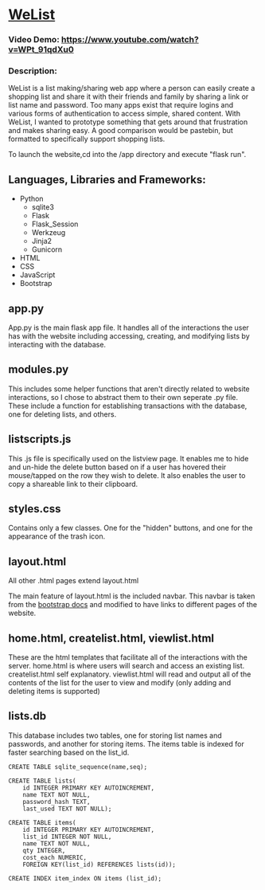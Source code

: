 # [WeList](https://welist.onrender.com/)
### Video Demo: https://www.youtube.com/watch?v=WPt_91qdXu0
### Description:
WeList is a list making/sharing web app where a person can easily create a shopping list and share it with their friends and family by sharing a link or list name and password. Too many apps exist that require logins and various forms of authentication to access simple, shared content. With WeList, I wanted to prototype something that gets around that frustration and makes sharing easy. A good comparison would be pastebin, but formatted to specifically support shopping lists.

To launch the website,cd into the /app directory and execute "flask run".

## Languages, Libraries and Frameworks:
* Python
    - sqlite3
    - Flask
    - Flask_Session
    - Werkzeug
    - Jinja2
    - Gunicorn
* HTML
* CSS
* JavaScript
* Bootstrap


## app.py

App.py is the main flask app file. It handles all of the interactions the user has with the website including accessing, creating, and modifying lists by interacting with the database.

## modules.py

This includes some helper functions that aren't directly related to website interactions, so I chose to abstract them to their own seperate .py file. These include a function for establishing transactions with the database, one for deleting lists, and others.

## listscripts.js

This .js file is specifically used on the listview page. It enables me to hide and un-hide the delete button based on if a user has hovered their mouse/tapped on the row they wish to delete. It also enables the user to copy a shareable link to their clipboard.

## styles.css

Contains only a few classes. One for the "hidden" buttons, and one for the appearance of the trash icon.

## layout.html

All other .html pages extend layout.html

The main feature of layout.html is the included navbar. This navbar is taken from the [bootstrap docs](https://getbootstrap.com/docs/5.3/components/navbar/) and modified to have links to different pages of the website.

## home.html, createlist.html, viewlist.html

These are the html templates that facilitate all of the interactions with the server.
home.html is where users will search and access an existing list.
createlist.html self explanatory.
viewlist.html will read and output all of the contents of the list for the user to view and modify (only adding and deleting items is supported)

## lists.db

This database includes two tables, one for storing list names and passwords, and another for storing items. The items table is indexed for faster searching based on the list_id.

```
CREATE TABLE sqlite_sequence(name,seq);

CREATE TABLE lists(
    id INTEGER PRIMARY KEY AUTOINCREMENT,
    name TEXT NOT NULL,
    password_hash TEXT,
    last_used TEXT NOT NULL);

CREATE TABLE items(
    id INTEGER PRIMARY KEY AUTOINCREMENT,
    list_id INTEGER NOT NULL,
    name TEXT NOT NULL,
    qty INTEGER,
    cost_each NUMERIC,
    FOREIGN KEY(list_id) REFERENCES lists(id));

CREATE INDEX item_index ON items (list_id);
```
